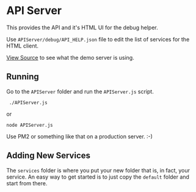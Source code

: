 # API Server
This provides the API and it's HTML UI for the debug helper.

Use `APIServer/debug/API_HELP.json` file to edit the list of services for the HTML client.

[View Source](debug/API_HELP.json) to see what the demo server is using.  

## Running
Go to the `APIServer` folder and run the `APIServer.js` script. 

     ./APIServer.js

or

    node APIServer.js



Use PM2 or something like that on a production server. :-)

## Adding New Services
The `services` folder is where you put your new folder that is, in fact, your service. An
easy way to get started is to just copy the `default` folder and start from there.